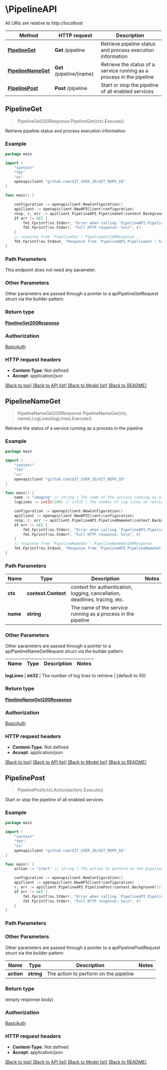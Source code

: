 # \PipelineAPI

All URIs are relative to *http://localhost*

Method | HTTP request | Description
------------- | ------------- | -------------
[**PipelineGet**](PipelineAPI.md#PipelineGet) | **Get** /pipeline | Retrieve pipeline status and process execution information
[**PipelineNameGet**](PipelineAPI.md#PipelineNameGet) | **Get** /pipeline/{name} | Retrieve the status of a service running as a process in the pipeline
[**PipelinePost**](PipelineAPI.md#PipelinePost) | **Post** /pipeline | Start or stop the pipeline of all enabled services



## PipelineGet

> PipelineGet200Response PipelineGet(ctx).Execute()

Retrieve pipeline status and process execution information

### Example

```go
package main

import (
	"context"
	"fmt"
	"os"
	openapiclient "github.com/GIT_USER_ID/GIT_REPO_ID"
)

func main() {

	configuration := openapiclient.NewConfiguration()
	apiClient := openapiclient.NewAPIClient(configuration)
	resp, r, err := apiClient.PipelineAPI.PipelineGet(context.Background()).Execute()
	if err != nil {
		fmt.Fprintf(os.Stderr, "Error when calling `PipelineAPI.PipelineGet``: %v\n", err)
		fmt.Fprintf(os.Stderr, "Full HTTP response: %v\n", r)
	}
	// response from `PipelineGet`: PipelineGet200Response
	fmt.Fprintf(os.Stdout, "Response from `PipelineAPI.PipelineGet`: %v\n", resp)
}
```

### Path Parameters

This endpoint does not need any parameter.

### Other Parameters

Other parameters are passed through a pointer to a apiPipelineGetRequest struct via the builder pattern


### Return type

[**PipelineGet200Response**](PipelineGet200Response.md)

### Authorization

[BasicAuth](../README.md#BasicAuth)

### HTTP request headers

- **Content-Type**: Not defined
- **Accept**: application/json

[[Back to top]](#) [[Back to API list]](../README.md#documentation-for-api-endpoints)
[[Back to Model list]](../README.md#documentation-for-models)
[[Back to README]](../README.md)


## PipelineNameGet

> PipelineNameGet200Response PipelineNameGet(ctx, name).LogLines(logLines).Execute()

Retrieve the status of a service running as a process in the pipeline

### Example

```go
package main

import (
	"context"
	"fmt"
	"os"
	openapiclient "github.com/GIT_USER_ID/GIT_REPO_ID"
)

func main() {
	name := "imaging" // string | The name of the service running as a process in the pipeline
	logLines := int32(100) // int32 | The number of log lines to retrieve (optional) (default to 50)

	configuration := openapiclient.NewConfiguration()
	apiClient := openapiclient.NewAPIClient(configuration)
	resp, r, err := apiClient.PipelineAPI.PipelineNameGet(context.Background(), name).LogLines(logLines).Execute()
	if err != nil {
		fmt.Fprintf(os.Stderr, "Error when calling `PipelineAPI.PipelineNameGet``: %v\n", err)
		fmt.Fprintf(os.Stderr, "Full HTTP response: %v\n", r)
	}
	// response from `PipelineNameGet`: PipelineNameGet200Response
	fmt.Fprintf(os.Stdout, "Response from `PipelineAPI.PipelineNameGet`: %v\n", resp)
}
```

### Path Parameters


Name | Type | Description  | Notes
------------- | ------------- | ------------- | -------------
**ctx** | **context.Context** | context for authentication, logging, cancellation, deadlines, tracing, etc.
**name** | **string** | The name of the service running as a process in the pipeline | 

### Other Parameters

Other parameters are passed through a pointer to a apiPipelineNameGetRequest struct via the builder pattern


Name | Type | Description  | Notes
------------- | ------------- | ------------- | -------------

 **logLines** | **int32** | The number of log lines to retrieve | [default to 50]

### Return type

[**PipelineNameGet200Response**](PipelineNameGet200Response.md)

### Authorization

[BasicAuth](../README.md#BasicAuth)

### HTTP request headers

- **Content-Type**: Not defined
- **Accept**: application/json

[[Back to top]](#) [[Back to API list]](../README.md#documentation-for-api-endpoints)
[[Back to Model list]](../README.md#documentation-for-models)
[[Back to README]](../README.md)


## PipelinePost

> PipelinePost(ctx).Action(action).Execute()

Start or stop the pipeline of all enabled services

### Example

```go
package main

import (
	"context"
	"fmt"
	"os"
	openapiclient "github.com/GIT_USER_ID/GIT_REPO_ID"
)

func main() {
	action := "start" // string | The action to perform on the pipeline

	configuration := openapiclient.NewConfiguration()
	apiClient := openapiclient.NewAPIClient(configuration)
	r, err := apiClient.PipelineAPI.PipelinePost(context.Background()).Action(action).Execute()
	if err != nil {
		fmt.Fprintf(os.Stderr, "Error when calling `PipelineAPI.PipelinePost``: %v\n", err)
		fmt.Fprintf(os.Stderr, "Full HTTP response: %v\n", r)
	}
}
```

### Path Parameters



### Other Parameters

Other parameters are passed through a pointer to a apiPipelinePostRequest struct via the builder pattern


Name | Type | Description  | Notes
------------- | ------------- | ------------- | -------------
 **action** | **string** | The action to perform on the pipeline | 

### Return type

 (empty response body)

### Authorization

[BasicAuth](../README.md#BasicAuth)

### HTTP request headers

- **Content-Type**: Not defined
- **Accept**: application/json

[[Back to top]](#) [[Back to API list]](../README.md#documentation-for-api-endpoints)
[[Back to Model list]](../README.md#documentation-for-models)
[[Back to README]](../README.md)

